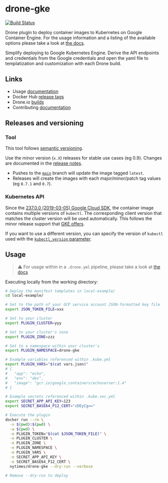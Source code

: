# drone-gke

[![Build Status](https://cloud.drone.io/api/badges/nytimes/drone-gke/status.svg)](https://cloud.drone.io/nytimes/drone-gke)

Drone plugin to deploy container images to Kubernetes on Google Container Engine.
For the usage information and a listing of the available options please take a look at [the docs](DOCS.md).

Simplify deploying to Google Kubernetes Engine.
Derive the API endpoints and credentials from the Google credentials and open the yaml file to templatization and customization with each Drone build.

## Links

- Usage [documentation](DOCS.md)
- Docker Hub [release tags](https://hub.docker.com/r/nytimes/drone-gke/tags)
- Drone.io [builds](https://cloud.drone.io/nytimes/drone-gke)
- Contributing [documentation](.github/CONTRIBUTING.md)

## Releases and versioning

### Tool

This tool follows [semantic versioning](https://semver.org/).

Use the minor version (`x.X`) releases for stable use cases (eg 0.9).
Changes are documented in the [release notes](https://github.com/nytimes/drone-gke/releases).

- Pushes to the [`main`](https://github.com/nytimes/drone-gke/tree/main) branch will update the image tagged `latest`.
- Releases will create the images with each major/minor/patch tag values (eg `0.7.1` and `0.7`).

### Kubernetes API

Since the [237.0.0 (2019-03-05) Google Cloud SDK][sdk], the container image contains multiple versions of `kubectl`.
The corresponding client version that matches the cluster version will be used automatically.
This follows the minor release support that [GKE offers](https://cloud.google.com/kubernetes-engine/versioning-and-upgrades).

If you want to use a different version, you can specify the version of `kubectl` used with the [`kubectl_version` parameter][version-parameter].

[sdk]: https://cloud.google.com/sdk/docs/release-notes#23700_2019-03-05
[version-parameter]: DOCS.md#kubectl_version


## Usage

> :warning: For usage within in a `.drone.yml` pipeline, please take a look at [the docs](DOCS.md)

Executing locally from the working directory:

```sh
# Deploy the manifest templates in local-example/
cd local-example/

# Set to the path of your GCP service account JSON-formatted key file
export JSON_TOKEN_FILE=xxx

# Set to your cluster
export PLUGIN_CLUSTER=yyy

# Set to your cluster's zone
export PLUGIN_ZONE=zzz

# Set to a namespace within your cluster's
export PLUGIN_NAMESPACE=drone-gke

# Example variables referenced within .kube.yml
export PLUGIN_VARS="$(cat vars.json)"
# {
#   "app": "echo",
#   "env": "dev",
#   "image": "gcr.io/google_containers/echoserver:1.4"
# }

# Example secrets referenced within .kube.sec.yml
export SECRET_APP_API_KEY=123
export SECRET_BASE64_P12_CERT="cDEyCg=="

# Execute the plugin
docker run --rm \
  -v $(pwd):$(pwd) \
  -w $(pwd) \
  -e PLUGIN_TOKEN="$(cat $JSON_TOKEN_FILE)" \
  -e PLUGIN_CLUSTER \
  -e PLUGIN_ZONE \
  -e PLUGIN_NAMESPACE \
  -e PLUGIN_VARS \
  -e SECRET_APP_API_KEY \
  -e SECRET_BASE64_P12_CERT \
  nytimes/drone-gke --dry-run --verbose

# Remove --dry-run to deploy
```
